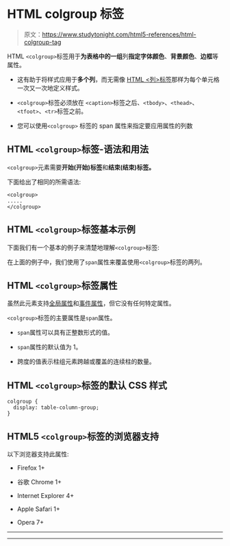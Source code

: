 # HTML colgroup 标签

> 原文：<https://www.studytonight.com/html5-references/html-colgroup-tag>

HTML `<colgroup>`标签用于**为表格中的一组**列**指定字体颜色**、**背景颜色**、**边框**等属性。

*   这有助于将样式应用于**多个列**，而无需像 [HTML <列>标签](https://www.studytonight.com/html5-references/html-col-tag)那样为每个单元格一次又一次地定义样式。

*   `<colgroup>`标签必须放在 `<caption>`标签之后、`<tbody>`、`<thead>`、`<tfoot>`、`<tr>`标签之前。

*   您可以使用`<colgroup>` 标签的 span 属性来指定要应用属性的列数

## HTML `<colgroup>`标签-语法和用法

`<colgroup>`元素需要**开始(开始)标签**和**结束(结束)标签。**

下面给出了相同的所需语法:

```
<colgroup>
.....
</colgroup> 
```

## HTML `<colgroup>`标签基本示例

下面我们有一个基本的例子来清楚地理解`<colgroup>`标签:

在上面的例子中，我们使用了`span`属性来覆盖使用`<colgroup>`标签的两列。

## HTML `<colgroup>`标签属性

虽然此元素支持[全局属性](https://www.studytonight.com/html5-references/html-global-attributes)和[事件属性](https://www.studytonight.com/html5-references/html-event-attributes)，但它没有任何特定属性。

`<colgroup>`标签的主要属性是`span`属性。

*   `span`属性可以具有正整数形式的值。

*   `span`属性的默认值为 1。

*   跨度的值表示柱组元素跨越或覆盖的连续柱的数量。

## HTML `<colgroup>`标签的默认 CSS 样式

```
colgroup {
  display: table-column-group;
}
```

## HTML5 `<colgroup>`标签的浏览器支持

以下浏览器支持此属性:

*   Firefox 1+

*   谷歌 Chrome 1+

*   Internet Explorer 4+

*   Apple Safari 1+

*   Opera 7+

* * *

* * *